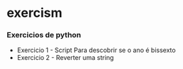 # exercism
### Exercicios de python
- Exercicio 1 - Script Para descobrir se o ano é bissexto
- Exercicio 2 - Reverter uma string 
